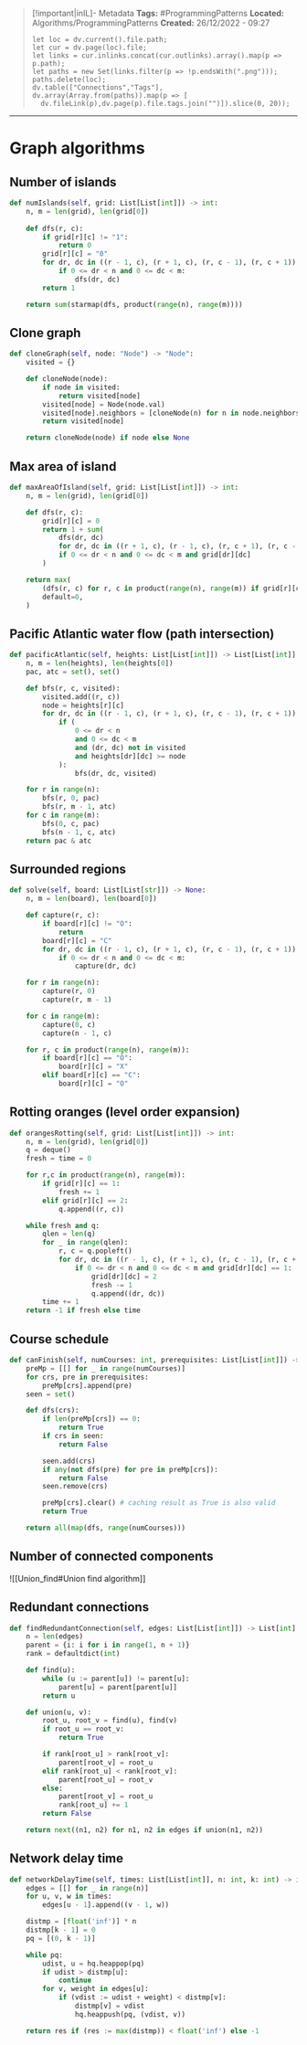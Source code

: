 > [!important|inIL]- Metadata
> **Tags:** #ProgrammingPatterns 
> **Located:** Algorithms/ProgrammingPatterns
> **Created:** 26/12/2022 - 09:27
> ```dataviewjs
>let loc = dv.current().file.path;
>let cur = dv.page(loc).file;
>let links = cur.inlinks.concat(cur.outlinks).array().map(p => p.path);
>let paths = new Set(links.filter(p => !p.endsWith(".png")));
>paths.delete(loc);
>dv.table(["Connections","Tags"], dv.array(Array.from(paths)).map(p => [
>   dv.fileLink(p),dv.page(p).file.tags.join("")]).slice(0, 20));
> ```

___
# Graph algorithms 
## Number of islands 
```python
def numIslands(self, grid: List[List[int]]) -> int:
    n, m = len(grid), len(grid[0])
    
    def dfs(r, c):
        if grid[r][c] != "1":
            return 0
        grid[r][c] = "0"
        for dr, dc in ((r - 1, c), (r + 1, c), (r, c - 1), (r, c + 1)):
            if 0 <= dr < n and 0 <= dc < m:
                dfs(dr, dc)
        return 1

    return sum(starmap(dfs, product(range(n), range(m))))
```

## Clone graph 
```python
def cloneGraph(self, node: "Node") -> "Node":
    visited = {}

    def cloneNode(node):
        if node in visited:
            return visited[node]
        visited[node] = Node(node.val)
        visited[node].neighbors = [cloneNode(n) for n in node.neighbors]
        return visited[node]

    return cloneNode(node) if node else None
```

## Max area of island 
```python
def maxAreaOfIsland(self, grid: List[List[int]]) -> int:
    n, m = len(grid), len(grid[0])

    def dfs(r, c):
        grid[r][c] = 0
        return 1 + sum(
            dfs(dr, dc)
            for dr, dc in ((r + 1, c), (r - 1, c), (r, c + 1), (r, c - 1))
            if 0 <= dr < n and 0 <= dc < m and grid[dr][dc]
        )

    return max(
        (dfs(r, c) for r, c in product(range(n), range(m)) if grid[r][c]),
        default=0,
    )
```

## Pacific Atlantic water flow **(path intersection)**
```python
def pacificAtlantic(self, heights: List[List[int]]) -> List[List[int]]:
    n, m = len(heights), len(heights[0])
    pac, atc = set(), set()

    def bfs(r, c, visited):
        visited.add((r, c))
        node = heights[r][c]
        for dr, dc in ((r - 1, c), (r + 1, c), (r, c - 1), (r, c + 1)):
            if (
                0 <= dr < n
                and 0 <= dc < m
                and (dr, dc) not in visited
                and heights[dr][dc] >= node
            ):
                bfs(dr, dc, visited)

    for r in range(n):
        bfs(r, 0, pac)
        bfs(r, m - 1, atc)
    for c in range(m):
        bfs(0, c, pac)
        bfs(n - 1, c, atc)
    return pac & atc
```

## Surrounded regions 
```python
def solve(self, board: List[List[str]]) -> None:
    n, m = len(board), len(board[0])

    def capture(r, c):
        if board[r][c] != "O":
            return
        board[r][c] = "C"
        for dr, dc in ((r - 1, c), (r + 1, c), (r, c - 1), (r, c + 1)):
            if 0 <= dr < n and 0 <= dc < m:
                capture(dr, dc)

    for r in range(n):
        capture(r, 0)
        capture(r, m - 1)

    for c in range(m):
        capture(0, c)
        capture(n - 1, c)

    for r, c in product(range(n), range(m)):
        if board[r][c] == "O":
            board[r][c] = "X"
        elif board[r][c] == "C":
            board[r][c] = "O"
```

## Rotting oranges **(level order expansion)**
```python
def orangesRotting(self, grid: List[List[int]]) -> int:
    n, m = len(grid), len(grid[0])
    q = deque()
    fresh = time = 0

    for r,c in product(range(n), range(m)):
        if grid[r][c] == 1:
            fresh += 1
        elif grid[r][c] == 2:
            q.append((r, c))

    while fresh and q:
        qlen = len(q)
        for _ in range(qlen):
            r, c = q.popleft()
            for dr, dc in ((r - 1, c), (r + 1, c), (r, c - 1), (r, c + 1)):
                if 0 <= dr < n and 0 <= dc < m and grid[dr][dc] == 1:
                    grid[dr][dc] = 2
                    fresh -= 1
                    q.append((dr, dc))
        time += 1
    return -1 if fresh else time
```


## Course schedule 
```python
def canFinish(self, numCourses: int, prerequisites: List[List[int]]) -> bool:
    preMp = [[] for _ in range(numCourses)]
    for crs, pre in prerequisites:
        preMp[crs].append(pre)
    seen = set()

    def dfs(crs):
        if len(preMp[crs]) == 0:
            return True
        if crs in seen:
            return False

        seen.add(crs)
        if any(not dfs(pre) for pre in preMp[crs]):
            return False
        seen.remove(crs)

        preMp[crs].clear() # caching result as True is also valid
        return True

    return all(map(dfs, range(numCourses)))
```
## Number of connected components

![[Union_find#Union find algorithm]]


## Redundant connections

```python
def findRedundantConnection(self, edges: List[List[int]]) -> List[int]:
    n = len(edges)
    parent = {i: i for i in range(1, n + 1)}
    rank = defaultdict(int)

    def find(u):
        while (u := parent[u]) != parent[u]:
            parent[u] = parent[parent[u]]
        return u

    def union(u, v):
        root_u, root_v = find(u), find(v)
        if root_u == root_v:
            return True

        if rank[root_u] > rank[root_v]:
            parent[root_v] = root_u
        elif rank[root_u] < rank[root_v]:
            parent[root_u] = root_v
        else:
            parent[root_v] = root_u
            rank[root_u] += 1
        return False

    return next((n1, n2) for n1, n2 in edges if union(n1, n2))
```

## Network delay time 
```python
def networkDelayTime(self, times: List[List[int]], n: int, k: int) -> int:
    edges = [[] for _ in range(n)]
    for u, v, w in times:
        edges[u - 1].append((v - 1, w))

    distmp = [float('inf')] * n
    distmp[k - 1] = 0
    pq = [(0, k - 1)]

    while pq:
        udist, u = hq.heappop(pq)
        if udist > distmp[u]:
            continue
        for v, weight in edges[u]:
            if (vdist := udist + weight) < distmp[v]:
                distmp[v] = vdist
                hq.heappush(pq, (vdist, v))

    return res if (res := max(distmp)) < float('inf') else -1
```